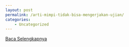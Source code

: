 ```yaml
---
layout: post
permalink: /arti-mimpi-tidak-bisa-mengerjakan-ujian/
categories:
    - Uncategorized
---
```


[Baca Selengkapnya](/02)
